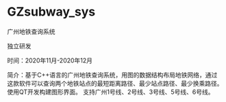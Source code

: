 # GZsubway_sys

广州地铁查询系统

独立研发

时间：2020年11月-2020年12月

简介：基于C++语言的广州地铁查询系统，用图的数据结构布局地铁网络，通过这款软件可以查询两个地铁站点的最短距离路径、最少站点路径、最少换乘路径。使用QT开发构建图形界面。
支持广州1号线、2号线、3号线、5号线、6号线。
